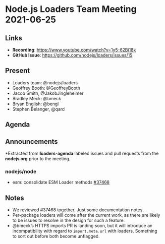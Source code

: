 # Node.js  Loaders Team Meeting 2021-06-25

## Links

* **Recording**: https://www.youtube.com/watch?v=1y5-62Bi18k
* **GitHub Issue**: https://github.com/nodejs/loaders/issues/15

## Present

* Loaders team: @nodejs/loaders
* Geoffrey Booth: @GeoffreyBooth
* Jacob Smith, @JakobJingleheimer
* Bradley Meck: @bmeck
* Bryan English: @bengl
* Stephen Belanger, @qard

## Agenda

## Announcements

*Extracted from **loaders-agenda** labeled issues and pull requests from the **nodejs org** prior to the meeting.

### nodejs/node

* esm: consolidate ESM Loader methods [#37468](https://github.com/nodejs/node/pull/37468)


## Notes

* We reviewed #37468 together. Just some documentation notes.
* Per-package loaders will come after the current work, as there are likely to be issues to resolve in the design for such a feature.
* @bmeck’s HTTPS imports PR is landing soon, but it will introduce an incompatibility with regard to `import.meta.url` with loaders. Something to sort out before both become unflagged.
